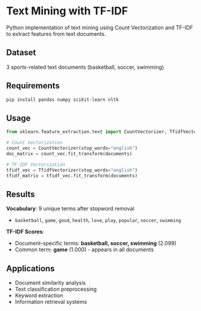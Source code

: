 # Text Mining with TF-IDF

Python implementation of text mining using Count Vectorization and TF-IDF to extract features from text documents.

## Dataset
3 sports-related text documents (basketball, soccer, swimming)

## Requirements
```bash
pip install pandas numpy scikit-learn nltk
```

## Usage
```python
from sklearn.feature_extraction.text import CountVectorizer, TfidfVectorizer

# Count Vectorization
count_vec = CountVectorizer(stop_words="english")
doc_matrix = count_vec.fit_transform(documents)

# TF-IDF Vectorization  
tfidf_vec = TfidfVectorizer(stop_words="english")
tfidf_matrix = tfidf_vec.fit_transform(documents)
```

## Results

**Vocabulary**: 9 unique terms after stopword removal
- `basketball`, `game`, `good`, `health`, `love`, `play`, `popular`, `soccer`, `swimming`

**TF-IDF Scores**:
- Document-specific terms: **basketball, soccer, swimming** (2.099)
- Common term: **game** (1.000) - appears in all documents

## Applications
- Document similarity analysis
- Text classification preprocessing  
- Keyword extraction
- Information retrieval systems
